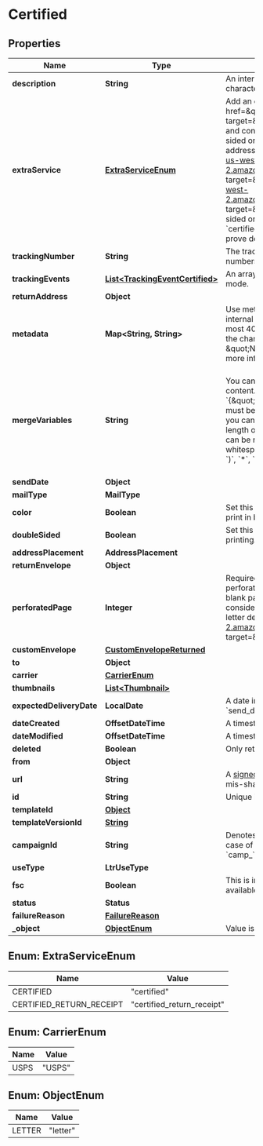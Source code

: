 

# Certified


## Properties

| Name | Type | Description | Notes |
|------------ | ------------- | ------------- | -------------|
|**description** | **String** | An internal description that identifies this resource. Must be no longer than 255 characters.  |  [optional] |
|**extraService** | [**ExtraServiceEnum**](#ExtraServiceEnum) | Add an extra service to your letter. See &lt;a href&#x3D;\&quot;https://www.lob.com/pricing/print-mail#compare\&quot; target&#x3D;\&quot;_blank\&quot;&gt;pricing&lt;/a&gt; for extra costs incurred.   * &#x60;certified&#x60; - track and confirm delivery for domestic destinations. An extra sheet (1 PDF page single-sided or 2 PDF pages double-sided) is added to the beginning of your letter for address and barcode information. See here for templates: &lt;a href&#x3D;\&quot;https://s3-us-west-2.amazonaws.com/public.lob.com/assets/templates/letter_certified_template.pdf\&quot; target&#x3D;\&quot;_blank\&quot;&gt;#10 envelope&lt;/a&gt; and &lt;a href&#x3D;\&quot;https://s3-us-west-2.amazonaws.com/public.lob.com/assets/templates/letter_certified_flat_template.pdf\&quot; target&#x3D;\&quot;_blank\&quot;&gt;flat envelope&lt;/a&gt; (used for letters over 6 pages single-sided or 12 pages double-sided). You will not be charged for this extra sheet.   * &#x60;certified_return_receipt&#x60; - request an electronic copy of the recipient&#39;s signature to prove delivery of your certified letter  |  |
|**trackingNumber** | **String** | The tracking number will be here immediately upon creation. Dummy tracking numbers are created in test mode. |  [optional] |
|**trackingEvents** | [**List&lt;TrackingEventCertified&gt;**](TrackingEventCertified.md) | An array of certified tracking events ordered by ascending &#x60;time&#x60;. Not populated in test mode. |  |
|**returnAddress** | **Object** |  |  [optional] |
|**metadata** | **Map&lt;String, String&gt;** | Use metadata to store custom information for tagging and labeling back to your internal systems. Must be an object with up to 20 key-value pairs. Keys must be at most 40 characters and values must be at most 500 characters. Neither can contain the characters &#x60;\&quot;&#x60; and &#x60;\\&#x60;. i.e. &#39;{\&quot;customer_id\&quot; : \&quot;NEWYORK2015\&quot;}&#39; Nested objects are not supported.  See [Metadata](#section/Metadata) for more information. |  [optional] |
|**mergeVariables** | **String** | You can input a merge variable payload object to your template to render dynamic content. For example, if you have a template like: &#x60;{{variable_name}}&#x60;, pass in &#x60;{\&quot;variable_name\&quot;: \&quot;Harry\&quot;}&#x60; to render &#x60;Harry&#x60;. &#x60;merge_variables&#x60; must be an object. Any type of value is accepted as long as the object is valid JSON; you can use &#x60;strings&#x60;, &#x60;numbers&#x60;, &#x60;booleans&#x60;, &#x60;arrays&#x60;, &#x60;objects&#x60;, or &#x60;null&#x60;. The max length of the object is 25,000 characters. If you call &#x60;JSON.stringify&#x60; on your object, it can be no longer than 25,000 characters. Your variable names cannot contain any whitespace or any of the following special characters: &#x60;!&#x60;, &#x60;\&quot;&#x60;, &#x60;#&#x60;, &#x60;%&#x60;, &#x60;&amp;&#x60;, &#x60;&#39;&#x60;, &#x60;(&#x60;, &#x60;)&#x60;, &#x60;*&#x60;, &#x60;+&#x60;, &#x60;,&#x60;, &#x60;/&#x60;, &#x60;;&#x60;, &#x60;&lt;&#x60;, &#x60;&#x3D;&#x60;, &#x60;&gt;&#x60;, &#x60;@&#x60;, &#x60;[&#x60;, &#x60;\\&#x60;, &#x60;]&#x60;, &#x60;^&#x60;, &#x60;&#x60; &#x60; &#x60;&#x60;, &#x60;{&#x60;, &#x60;|&#x60;, &#x60;}&#x60;, &#x60;~&#x60;. More instructions can be found in &lt;a href&#x3D;\&quot;https://help.lob.com/print-and-mail/designing-mail-creatives/dynamic-personalization#using-html-and-merge-variables-10\&quot; target&#x3D;\&quot;_blank\&quot;&gt;our guide to using html and merge variables&lt;/a&gt;. Depending on your &lt;a href&#x3D;\&quot;https://dashboard.lob.com/#/settings/account\&quot; target&#x3D;\&quot;_blank\&quot;&gt;Merge Variable strictness&lt;/a&gt; setting, if you define variables in your HTML but do not pass them here, you will either receive an error or the variable will render as an empty string. |  [optional] |
|**sendDate** | **Object** |  |  [optional] |
|**mailType** | **MailType** |  |  [optional] |
|**color** | **Boolean** | Set this key to &#x60;true&#x60; if you would like to print in color. Set to &#x60;false&#x60; if you would like to print in black and white. |  |
|**doubleSided** | **Boolean** | Set this attribute to &#x60;true&#x60; for double sided printing, or &#x60;false&#x60; for for single sided printing. Defaults to &#x60;true&#x60;. |  [optional] |
|**addressPlacement** | **AddressPlacement** |  |  [optional] |
|**returnEnvelope** | **Object** |  |  [optional] |
|**perforatedPage** | **Integer** | Required if &#x60;return_envelope&#x60; is &#x60;true&#x60;. The number of the page that should be perforated for use with the return envelope. Must be greater than or equal to &#x60;1&#x60;. The blank page added by &#x60;address_placement&#x3D;insert_blank_page&#x60; will be ignored when considering the perforated page number. To see how perforation will impact your letter design, view our &lt;a href&#x3D;\&quot;https://s3-us-west-2.amazonaws.com/public.lob.com/assets/templates/letter_perf_template.pdf\&quot; target&#x3D;\&quot;_blank\&quot;&gt;perforation guide&lt;/a&gt;. |  [optional] |
|**customEnvelope** | [**CustomEnvelopeReturned**](CustomEnvelopeReturned.md) |  |  [optional] |
|**to** | **Object** |  |  |
|**carrier** | [**CarrierEnum**](#CarrierEnum) |  |  |
|**thumbnails** | [**List&lt;Thumbnail&gt;**](Thumbnail.md) |  |  [optional] |
|**expectedDeliveryDate** | **LocalDate** | A date in YYYY-MM-DD format of the mailpiece&#39;s expected delivery date based on its &#x60;send_date&#x60;. |  [optional] |
|**dateCreated** | **OffsetDateTime** | A timestamp in ISO 8601 format of the date the resource was created. |  [optional] |
|**dateModified** | **OffsetDateTime** | A timestamp in ISO 8601 format of the date the resource was last modified. |  [optional] |
|**deleted** | **Boolean** | Only returned if the resource has been successfully deleted. |  [optional] |
|**from** | **Object** |  |  |
|**url** | **String** | A [signed link](#section/Asset-URLs) served over HTTPS. The link returned will expire in 30 days to prevent mis-sharing. Each time a GET request is initiated, a new signed URL will be generated. |  [optional] |
|**id** | **String** | Unique identifier prefixed with &#x60;ltr_&#x60;. |  |
|**templateId** | [**Object**](Object.md) |  |  [optional] |
|**templateVersionId** | [**String**](String.md) |  |  [optional] |
|**campaignId** | **String** | Denotes resources created by the provided campaign id, prefixed with &#x60;cmp_&#x60;. In the case of snap packs and letters with size &#x60;us_legal&#x60;, the campaign id is prefixed with &#x60;camp_&#x60; instead of &#x60;cmp_&#x60;. |  [optional] |
|**useType** | **LtrUseType** |  |  |
|**fsc** | **Boolean** | This is in beta. Contact support@lob.com or your account contact to learn more. Not available for &#x60;A4&#x60; letter size. |  [optional] |
|**status** | **Status** |  |  [optional] |
|**failureReason** | [**FailureReason**](FailureReason.md) |  |  [optional] |
|**_object** | [**ObjectEnum**](#ObjectEnum) | Value is resource type. |  [optional] |



## Enum: ExtraServiceEnum

| Name | Value |
|---- | -----|
| CERTIFIED | &quot;certified&quot; |
| CERTIFIED_RETURN_RECEIPT | &quot;certified_return_receipt&quot; |



## Enum: CarrierEnum

| Name | Value |
|---- | -----|
| USPS | &quot;USPS&quot; |



## Enum: ObjectEnum

| Name | Value |
|---- | -----|
| LETTER | &quot;letter&quot; |



